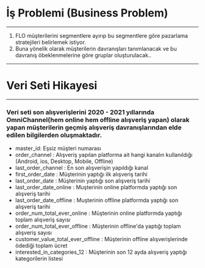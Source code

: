 # İş Problemi (Business Problem)
--------
1. FLO müşterilerini segmentlere ayırıp bu segmentlere göre pazarlama stratejileri belirlemek istiyor.
2. Buna yönelik olarak müşterilerin davranışları tanımlanacak ve bu davranış öbeklenmelerine göre gruplar oluşturulacak..

----
# Veri Seti Hikayesi
-----
### Veri seti son alışverişlerini 2020 - 2021 yıllarında OmniChannel(hem online hem offline alışveriş yapan) olarak yapan müşterilerin geçmiş alışveriş davranışlarından elde edilen bilgilerden oluşmaktadır.

- master_id: Eşsiz müşteri numarası
- order_channel : Alışveriş yapılan platforma ait hangi kanalın kullanıldığı (Android, ios, Desktop, Mobile, Offline)
- last_order_channel : En son alışverişin yapıldığı kanal
- first_order_date : Müşterinin yaptığı ilk alışveriş tarihi
- last_order_date : Müşterinin yaptığı son alışveriş tarihi
- last_order_date_online : Muşterinin online platformda yaptığı son alışveriş tarihi
- last_order_date_offline : Muşterinin offline platformda yaptığı son alışveriş tarihi
- order_num_total_ever_online : Müşterinin online platformda yaptığı toplam alışveriş sayısı
- order_num_total_ever_offline : Müşterinin offline'da yaptığı toplam alışveriş sayısı
- customer_value_total_ever_offline : Müşterinin offline alışverişlerinde ödediği toplam ücret
- interested_in_categories_12 : Müşterinin son 12 ayda alışveriş yaptığı kategorilerin listesi
